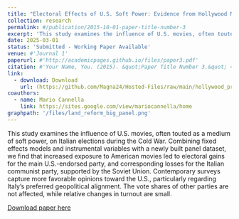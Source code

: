 ```yaml
---
title: "Electoral Effects of U.S. Soft Power: Evidence from Hollywood Movies in Cold War Italy"
collection: research
permalink: #/publication/2015-10-01-paper-title-number-3
excerpt: 'This study examines the influence of U.S. movies, often touted as a medium of soft power, on Italian elections during the Cold War. Combining fixed effects models and instrumental variables with a newly built panel dataset, we find that increased exposure to American movies led to electoral gains for the main U.S.-endorsed party, and corresponding losses for the Italian communist party, supported by the Soviet Union. Contemporary surveys capture more favorable opinions toward the U.S., particularly regarding Italy’s preferred geopolitical alignment. The vote shares of other parties are not affected, while relative changes in turnout are small.'
date: 2025-03-01
status: 'Submitted - Working Paper Available'
venue: #'Journal 1'
paperurl: #'http://academicpages.github.io/files/paper3.pdf'
citation: #'Your Name, You. (2015). &quot;Paper Title Number 3.&quot; <i>Journal 1</i>. 1(3).'
link: 
  - download: Download
    url: (https://github.com/Magna24/Hosted-Files/raw/main/hollywood_propaganda_C-M.pdf
coauthors:
  - name: Mario Cannella
    link: https://sites.google.com/view/mariocannella/home
graphpath: '/files/land_reform_big_panel.png'
---
```

This study examines the influence of U.S. movies, often touted as a medium of soft power, on Italian elections during the Cold War. Combining fixed effects models and instrumental variables with a newly built panel dataset, we find that increased exposure to American movies led to electoral gains for the main U.S.-endorsed party, and corresponding losses for the Italian communist party, supported by the Soviet Union. Contemporary surveys capture more favorable opinions toward the U.S., particularly regarding Italy’s preferred geopolitical alignment. The vote shares of other parties are not affected, while relative changes in turnout are small.

[Download paper here](https://github.com/Magna24/Hosted-Files/raw/main/hollywood_propaganda_C-M.pdf)

